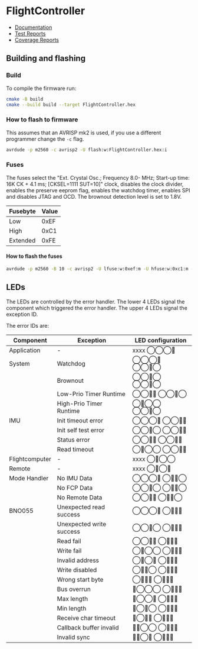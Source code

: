 # FlightController

* [Documentation](https://toolboxplane.github.io/FlightControllerSoftware/doxygen)
* [Test Reports](https://toolboxplane.github.io/FlightControllerSoftware/report/)
* [Coverage Reports](https://toolboxplane.github.io/FlightControllerSoftware/coverage/)

## Building and flashing

### Build

To compile the firmware run:

```bash
cmake -B build
cmake --build build --target FlightController.hex
```

### How to flash to firmware

This assumes that an AVRISP mk2 is used, if you use a different programmer
change the ```-c``` flag.

```bash
avrdude -p m2560 -c avrisp2 -U flash:w:FlightController.hex:i
```

### Fuses

The fuses select the "Ext. Crystal Osc.; Frequency 8.0- MHz; Start-up time: 16K CK + 4.1 ms; [CKSEL=1111 SUT=10]"
clock, disables the clock divider, enables the preserve eeprom flag, enables the watchdog timer, enables SPI and
disables
JTAG and OCD. The brownout detection level is set to 1.8V.

| Fusebyte | Value |
|----------|-------|
| Low      | 0xEF  |
| High     | 0xC1  |
| Extended | 0xFE  |

#### How to flash the fuses

```bash
avrdude -p m2560 -B 10 -c avrisp2 -U lfuse:w:0xef:m -U hfuse:w:0xc1:m -U efuse:w:0xfe:m
```

## LEDs

The LEDs are controlled by the error handler. The lower 4 LEDs signal the
component which triggered the error handler. The upper 4 LEDs signal the exception
ID.

The error IDs are:

| Component      | Exception                | LED configuration |
|----------------|--------------------------|-------------------|
| Application    | -                        | xxxx ◯◯◯🔴        |
| System         | Watchdog                 | ◯◯◯🔴 ◯◯🔴◯       |
|                | Brownout                 | ◯◯🔴◯ ◯◯🔴◯       |
|                | Low-Prio Timer Runtime   | ◯◯🔴🔴 ◯◯🔴◯      |
|                | High-Prio Timer Runtime  | ◯🔴◯◯ ◯◯🔴◯       |
| IMU            | Init timeout error       | ◯◯◯🔴 ◯◯🔴🔴      |
|                | Init self test error     | ◯◯🔴◯ ◯◯🔴🔴      |
|                | Status error             | ◯◯🔴🔴 ◯◯🔴🔴     |
|                | Read timeout             | ◯🔴◯◯ ◯◯🔴🔴      |
| Flightcomputer | -                        | xxxx ◯🔴◯◯        |
| Remote         | -                        | xxxx ◯🔴◯🔴       |
| Mode Handler   | No IMU Data              | ◯◯◯🔴 ◯🔴🔴◯      |
|                | No FCP Data              | ◯◯🔴◯ ◯🔴🔴◯      |
|                | No Remote Data           | ◯◯🔴🔴 ◯🔴🔴◯     |
| BNO055         | Unexpected read success  | ◯◯◯🔴 ◯🔴🔴🔴     |
|                | Unexpected write success | ◯◯🔴◯ ◯🔴🔴🔴     |
|                | Read fail                | ◯◯🔴🔴 ◯🔴🔴🔴    |
|                | Write fail               | ◯🔴◯◯ ◯🔴🔴🔴     |
|                | Invalid address          | ◯🔴◯🔴 ◯🔴🔴🔴    |
|                | Write disabled           | ◯🔴🔴◯ ◯🔴🔴🔴    |
|                | Wrong start byte         | ◯🔴🔴🔴 ◯🔴🔴🔴   |
|                | Bus overrun              | 🔴◯◯◯ ◯🔴🔴🔴     |
|                | Max length               | 🔴◯◯🔴 ◯🔴🔴🔴    |
|                | Min length               | 🔴◯🔴◯ ◯🔴🔴🔴    |
|                | Receive char timeout     | 🔴◯🔴🔴 ◯🔴🔴🔴   |
|                | Callback buffer invalid  | 🔴🔴◯◯ ◯🔴🔴🔴    |
|                | Invalid sync             | 🔴🔴◯🔴 ◯🔴🔴🔴   |

